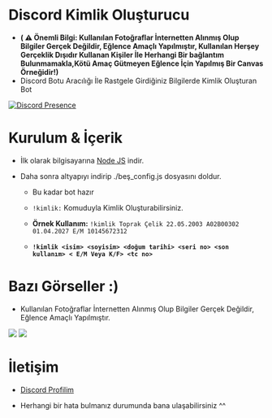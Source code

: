 # Discord Kimlik Oluşturucu

- **( ⚠️ Önemli Bilgi: Kullanılan Fotoğraflar İnternetten Alınmış Olup Bilgiler Gerçek Değildir, Eğlence Amaçlı Yapılmıştır, Kullanılan Herşey Gerçeklik Dışıdır Kullanan Kişiler İle Herhangi Bir bağlantım Bulunmamakla,Kötü Amaç Gütmeyen Eğlence İçin Yapılmış Bir Canvas Örneğidir!)**
- Discord Botu Aracılığı İle Rastgele Girdiğiniz Bilgilerde Kimlik Oluşturan Bot

  

 [![Discord Presence](https://lanyard-profile-readme.vercel.app/api/928259219038302258?hideDiscrim=true)](https://discord.com/users/928259219038302258) 

   
 # Kurulum & İçerik

- İlk olarak bilgisayarına [Node JS](https://nodejs.org/en/) indir.

- Daha sonra altyapıyı indirip ./beş_config.js dosyasını doldur.

	- Bu kadar bot hazır

	-  `!kimlik:` Komuduyla Kimlik Oluşturabilirsiniz.
	
	-  **Örnek Kullanım:** `!kimlik Toprak Çelik 22.05.2003 A02B00302 01.04.2027 E/M 10145672312` 
	- **`!kimlik <isim> <soyisim> <doğum tarihi> <seri no> <son kullanım> < E/M Veya K/F> <tc no>`**
                                    
 # Bazı Görseller :)  
 - Kullanılan Fotoğraflar İnternetten Alınmış Olup Bilgiler Gerçek Değildir, Eğlence Amaçlı Yapılmıştır.
<img  src="https://cdn.discordapp.com/attachments/1008818330003578943/1079051562585956473/file.jpg">
<img  src="https://cdn.discordapp.com/attachments/1008818330003578943/1079051533636882532/file.jpg">

  

 # İletişim

- [Discord Profilim](https://discord.com/users/928259219038302258)

- Herhangi bir hata bulmanız durumunda bana ulaşabilirsiniz ^^

  
